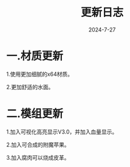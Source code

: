 
<h1 align='center'>更新日志</h1>
<p align='center'>2024-7-27
</p>
<h1>一.材质更新</h1>
<p>1.使用更加细腻的x64材质。</p>
<p>2.更加舒适的水面。</p>
<h1>二.模组更新</h1>
<p>1.加入可视化高亮显示V3.0，并加入血量显示。</p>
<p>2.加入可合成的附魔苹果。</p>
<p>3.加入腐肉可以烧成皮革。</p>
